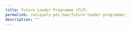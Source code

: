 ```yaml
---
title: Future Leader Programme (FLP)
permalink: /uniquely-pei-hwa/future-leader-programme/
description: ""
---
```

